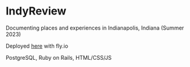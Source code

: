 # IndyReview

Documenting places and experiences in Indianapolis, Indiana (Summer 2023)

Deployed [here](https://indy-review.fly.dev) with fly.io

PostgreSQL, Ruby on Rails, HTML/CSS/JS
